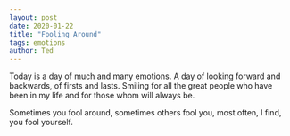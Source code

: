 ```yaml
---
layout: post
date: 2020-01-22
title: "Fooling Around"
tags: emotions
author: Ted
---
```


Today is a day of much and many emotions.
A day of looking forward and backwards, of firsts and lasts.
Smiling for all the great people who have been in my life and for those whom will always be.

Sometimes you fool around, sometimes others fool you, most often, I find, you fool yourself.
